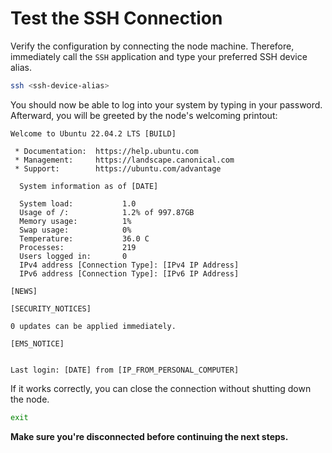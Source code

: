 # Test the SSH Connection

Verify the configuration by connecting the node machine. Therefore, immediately call the `SSH` application and type your preferred SSH device alias.

```sh
ssh <ssh-device-alias>
```

You should now be able to log into your system by typing in your password. Afterward, you will be greeted by the node's welcoming printout:

```text
Welcome to Ubuntu 22.04.2 LTS [BUILD]

 * Documentation:  https://help.ubuntu.com
 * Management:     https://landscape.canonical.com
 * Support:        https://ubuntu.com/advantage

  System information as of [DATE]

  System load:           1.0
  Usage of /:            1.2% of 997.87GB
  Memory usage:          1%
  Swap usage:            0%
  Temperature:           36.0 C
  Processes:             219
  Users logged in:       0
  IPv4 address [Connection Type]: [IPv4 IP Address]
  IPv6 address [Connection Type]: [IPv6 IP Address]

[NEWS]

[SECURITY_NOTICES]

0 updates can be applied immediately.

[EMS_NOTICE]


Last login: [DATE] from [IP_FROM_PERSONAL_COMPUTER]
```

If it works correctly, you can close the connection without shutting down the node.

```sh
exit
```

**Make sure you're disconnected before continuing the next steps.**
